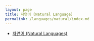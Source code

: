 ```yaml
---
layout: page
title: 자연어 (Natural Language)
permalink: /languages/natural/index.md
---
```

- [자연어 (Natural Languages)](자연어.md)
